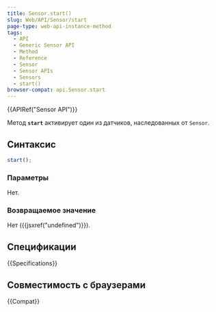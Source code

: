 ```yaml
---
title: Sensor.start()
slug: Web/API/Sensor/start
page-type: web-api-instance-method
tags:
  - API
  - Generic Sensor API
  - Method
  - Reference
  - Sensor
  - Sensor APIs
  - Sensors
  - start()
browser-compat: api.Sensor.start
---
```


{{APIRef("Sensor API")}}

Метод **`start`** активирует один из датчиков, наследованных от `Sensor`.

## Синтаксис

```js
start();
```

### Параметры

Нет.

### Возвращаемое значение

Нет ({{jsxref("undefined")}}).

## Спецификации

{{Specifications}}

## Совместимость с браузерами

{{Compat}}
